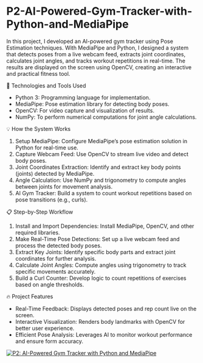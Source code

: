 # P2-AI-Powered-Gym-Tracker-with-Python-and-MediaPipe

In this project, I developed an AI-powered gym tracker using Pose Estimation techniques. With MediaPipe and Python, I designed a system that detects poses from a live webcam feed, extracts joint coordinates, calculates joint angles, and tracks workout repetitions in real-time. The results are displayed on the screen using OpenCV, creating an interactive and practical fitness tool.

🔧 Technologies and Tools Used
- Python 3: Programming language for implementation.
- MediaPipe: Pose estimation library for detecting body poses.
- OpenCV: For video capture and visualization of results.
- NumPy: To perform numerical computations for joint angle calculations.

💡 How the System Works
1. Setup MediaPipe: Configure MediaPipe’s pose estimation solution in Python for real-time use.
2. Capture Webcam Feed: Use OpenCV to stream live video and detect body poses.
3. Joint Coordinates Extraction: Identify and extract key body points (joints) detected by MediaPipe.
4. Angle Calculation: Use NumPy and trigonometry to compute angles between joints for movement analysis.
5. AI Gym Tracker: Build a system to count workout repetitions based on pose transitions (e.g., curls).

📋 Step-by-Step Workflow
1. Install and Import Dependencies: Install MediaPipe, OpenCV, and other required libraries.
2. Make Real-Time Pose Detections: Set up a live webcam feed and process the detected body poses.
3. Extract Key Joints: Identify specific body parts and extract joint coordinates for further analysis.
4. Calculate Joint Angles: Compute angles using trigonometry to track specific movements accurately.
5. Build a Curl Counter: Develop logic to count repetitions of exercises based on angle thresholds.

🔥 Project Features
- Real-Time Feedback: Displays detected poses and rep count live on the screen.
- Interactive Visualization: Renders body landmarks with OpenCV for better user experience.
- Efficient Pose Analysis: Leverages AI to monitor workout performance and ensure form accuracy.

[![P2: AI-Powered Gym Tracker with Python and MediaPipe](https://img.youtube.com/vi/7D_6EXIWhYM/0.jpg)](https://youtu.be/7D_6EXIWhYM)
